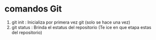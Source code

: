 # comandos Git
1. git init : Inicializa por primera vez git (solo se hace una vez)
2. git status : Brinda el estatus del repositorio (Te ice en que etapa estas del repositorio)
